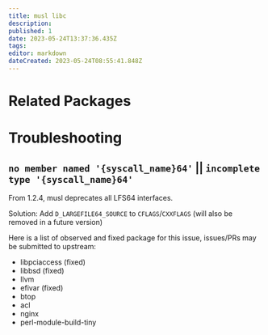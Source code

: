 ```yaml
---
title: musl libc
description: 
published: 1
date: 2023-05-24T13:37:36.435Z
tags: 
editor: markdown
dateCreated: 2023-05-24T08:55:41.848Z
---
```


# Related Packages

# Troubleshooting

## `no member named '{syscall_name}64'` || `incomplete type '{syscall_name}64'`

From 1.2.4, musl deprecates all LFS64 interfaces.

Solution: Add `D_LARGEFILE64_SOURCE` to `CFLAGS`/`CXXFLAGS` (will also be removed in a future version)

Here is a list of observed and fixed package for this issue, issues/PRs may be submitted to upstream:

- libpciaccess (fixed)
- libbsd (fixed)
- llvm
- efivar (fixed)
- btop
- acl
- nginx
- perl-module-build-tiny